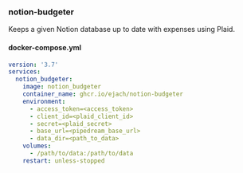### notion-budgeter
Keeps a given Notion database up to date with expenses using Plaid.

#### docker-compose.yml
```yml
version: '3.7'
services:
  notion_budgeter:
    image: notion_budgeter
    container_name: ghcr.io/ejach/notion-budgeter
    environment:
      - access_token=<access_token>
      - client_id=<plaid_client_id>
      - secret=<plaid_secret>
      - base_url=<pipedream_base_url>
      - data_dir=<path_to_data>
    volumes:
      - /path/to/data:/path/to/data
    restart: unless-stopped
```
